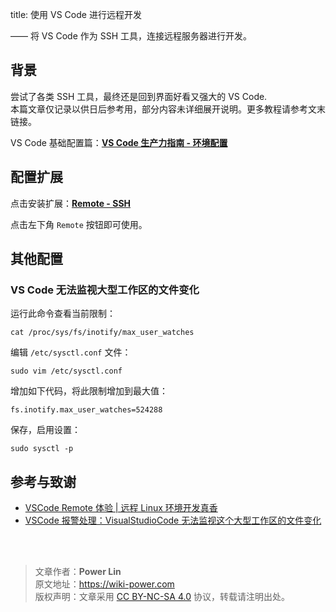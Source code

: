 title: 使用 VS Code 进行远程开发

—— 将 VS Code 作为 SSH 工具，连接远程服务器进行开发。

## 背景

尝试了各类 SSH 工具，最终还是回到界面好看又强大的 VS Code.  
本篇文章仅记录以供日后参考用，部分内容未详细展开说明。更多教程请参考文末链接。

VS Code 基础配置篇：[**VS Code 生产力指南 - 环境配置**](https://wiki-power.com/VSCode生产力指南-环境配置)

## 配置扩展

点击安装扩展：[**Remote - SSH**](https://marketplace.visualstudio.com/items?itemName=ms-vscode-remote.remote-ssh)

点击左下角 `Remote` 按钮即可使用。

## 其他配置

### VS Code 无法监视大型工作区的文件变化

运行此命令查看当前限制：

```shell
cat /proc/sys/fs/inotify/max_user_watches
```

编辑 `/etc/sysctl.conf` 文件：

```shell
sudo vim /etc/sysctl.conf
```

增加如下代码，将此限制增加到最大值：

```shell
fs.inotify.max_user_watches=524288
```

保存，启用设置：

```shell
sudo sysctl -p
```

## 参考与致谢

- [VSCode Remote 体验 | 远程 Linux 环境开发真香](https://zhuanlan.zhihu.com/p/64849549)
- [VSCode 报警处理：VisualStudioCode 无法监视这个大型工作区的文件变化](http://www.deadnine.com/somehow/2019/0208/1481.html)

<br />

<br />

> 文章作者：**Power Lin**  
> 原文地址：<https://wiki-power.com>  
> 版权声明：文章采用 [CC BY-NC-SA 4.0](https://creativecommons.org/licenses/by/4.0/deed.zh) 协议，转载请注明出处。
